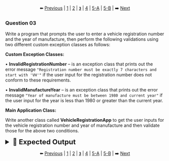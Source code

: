 <div align="center">

⬅️ [Previous](2.md) | [1](1.md) | [2](2.md) | [**`3`**](3.md) | [4](4.md) | [5-A](5-A.md) | [5-B](5-B.md) | ➡️ [Next](4.md)

</div>

### Question 03

Write a program that prompts the user to enter a vehicle registration number and the year of manufacture, then perform the following validations using two different custom exception classes as follows:

**Custom Exception Classes:**

• **InvalidRegistrationNumber** – is an exception class that prints out the error message `"Registration number must be exactly 7 characters and start with 'VH'"` if the user input for the registration number does not conform to these requirements.

• **InvalidManufactureYear** – is an exception class that prints out the error message `"Year of manufacture must be between 1980 and current year"` if the user input for the year is less than 1980 or greater than the current year.

**Main Application Class:**

Write another class called **VehicleRegistrationApp** to get the user inputs for the vehicle registration number and year of manufacture and then validate those for the above two conditions.

<details>
  <summary style="font-size:22px; font-weight:bold">🌟 Expected Output</summary>

  ```yaml
  Enter Vehicle Registration Number: VH12345
  Enter Year of Manufacture: 2015
  Vehicle registered successfully
  ```
  ---
  ```yaml
  Enter Vehicle Registration Number: 1234567
  Enter Year of Manufacture: 2015
  Registration number must be exactly 7 characters and start with 'VH'
  ```
  ---
  ```yaml
  Enter Vehicle Registration Number: VH12345
  Enter Year of Manufacture: 1970
  Year of manufacture must be between 1980 and current year
  ```

</details>

<div align="center">

⬅️ [Previous](2.md) | [1](1.md) | [2](2.md) | [**`3`**](3.md) | [4](4.md) | [5-A](5-A.md) | [5-B](5-B.md) | ➡️ [Next](4.md)

</div>